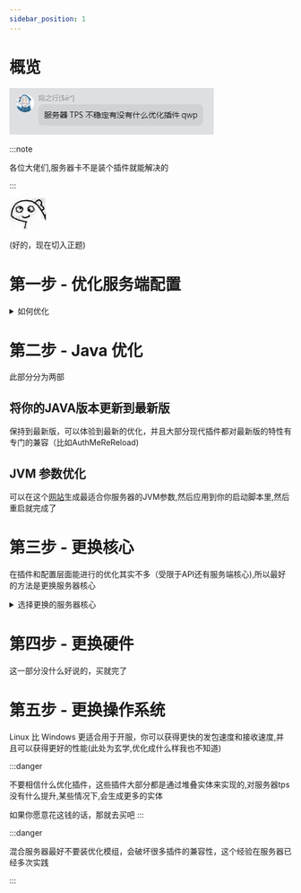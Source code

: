 ```yaml
---
sidebar_position: 1
---
```


# 概览

![](./_images/TPS不稳定有优化插件推荐吗.png)

:::note

各位大佬们,服务器卡不是装个插件就能解决的

:::

![](_images/ummm.jpg)

(好的，现在切入正题)

# 第一步 - 优化服务端配置

<details>
<summary>如何优化</summary>

目前，Bilibili上面的配置都是很老的，不推荐使用

看咱文档里的 [点这里](调服务端配置.md) 比较新，非常推荐

</details>

# 第二步 - Java 优化

此部分分为两部

## 将你的JAVA版本更新到最新版

保持到最新版，可以体验到最新的优化，并且大部分现代插件都对最新版的特性有专门的兼容（比如AuthMeReReload)

## JVM 参数优化

可以在这个[网站](https://startmc.jakaco.xyz/)生成最适合你服务器的JVM参数,然后应用到你的启动脚本里,然后重启就完成了

# 第三步 - 更换核心

在插件和配置层面能进行的优化其实不多（受限于API还有服务端核心),所以最好的方法是更换服务器核心

<details>
<summary>选择更换的服务器核心</summary>

## Purpur 稳定性与性能最佳选择

如果你并不是追求更极致的性能，Purpur 你最好的选择,只需要替换掉核心就可以，Purpur 兼容全部插件!!

## Leaf 极致性能

前往Leaf的Github Action 下载最新核心,然后替换!!,Leaf 兼容你的绝大部分插件(已知仅有一个不兼容,但在插件的分支解决)

## Folia Pro Max Ultra 性能

如果你的服务器对插件的需求不大，或者你的插件已全部兼容Folia,那你就可以选择切换到这个核心,你的tps有绝对巨大的提升(甚至超过了Leaf)

回归原初:服务端核心选择

</details>

# 第四步 - 更换硬件

这一部分没什么好说的，买就完了

# 第五步 - 更换操作系统

Linux 比 Windows 更适合用于开服，你可以获得更快的发包速度和接收速度,并且可以获得更好的性能(此处为玄学,优化成什么样我也不知道)


:::danger

不要相信什么优化插件，这些插件大部分都是通过堆叠实体来实现的,对服务器tps没有什么提升,某些情况下,会生成更多的实体

如果你愿意花这钱的话，那就去买吧
:::

:::danger

混合服务器最好不要装优化模组，会破坏很多插件的兼容性，这个经验在服务器已经多次实践

:::
